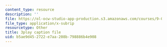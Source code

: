 ```yaml
---
content_type: resource
description: ''
file: https://ol-ocw-studio-app-production.s3.amazonaws.com/courses/9-00sc-introduction-to-psychology-fall-2011/b5ae9d452722e7aa208b798886b4e908_bihrpOS0qtY.srt
file_type: application/x-subrip
resourcetype: Other
title: 3play caption file
uid: b5ae9d45-2722-e7aa-208b-798886b4e908
---
```


